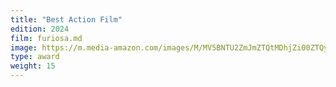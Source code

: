 ```yaml
---
title: "Best Action Film"
edition: 2024
film: furiosa.md
image: https://m.media-amazon.com/images/M/MV5BNTU2ZmJmZTQtMDhjZi00ZTQyLWFmOWYtMjA2YTFmMDliYWQ5XkEyXkFqcGc@._V1_FMjpg_UX1024_.jpg
type: award
weight: 15
---
```

